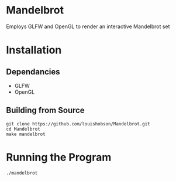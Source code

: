 # Mandelbrot #

Employs GLFW and OpenGL to render an interactive Mandelbrot set

# Installation #

## Dependancies ##

* GLFW
* OpenGL

## Building from Source ##

```
git clone https://github.com/louishobson/Mandelbrot.git
cd Mandelbrot
make mandelbrot
```

# Running the Program #

```
./mandelbrot
```
